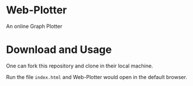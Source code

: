 # Web-Plotter

An online Graph Plotter

# Download and Usage

One can fork this repository and clone in their local machine.

Run the file `index.html` and Web-Plotter would open in the default browser.

